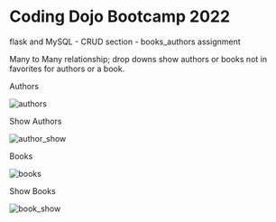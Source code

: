 # Coding Dojo Bootcamp 2022
flask and MySQL - CRUD section - books_authors assignment

Many to Many relationship; drop downs show authors or books not in favorites for authors or a book.

Authors

![authors](https://user-images.githubusercontent.com/99504059/177882507-14b288e3-a921-40ca-90dd-9f0592c2106d.png)

Show Authors

![author_show](https://user-images.githubusercontent.com/99504059/177882525-61e8ac77-dfb1-4f96-89f7-b7dca805a7a2.png)

Books

![books](https://user-images.githubusercontent.com/99504059/177882548-14b1f121-1fca-4c94-898b-91b75d4046d0.png)

Show Books

![book_show](https://user-images.githubusercontent.com/99504059/177882556-62cc4fdd-7920-43ae-a33b-b86860704430.png)
